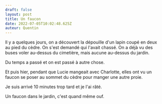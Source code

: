 ```yaml
---
draft: false
layout: post
title: Un faucon
date: 2022-07-05T10:02:48.625Z
auteur: Quentin
---
```

Il y a quelques jours, on a découvert la dépouille d'un lapin coupé en deux au pied du cèdre. On s'est demandé qui l'avait chassé. On a déjà vu des buses voler au-dessus du cimetière, mais aucune au-dessus du jardin.

Du temps a passé et on est passé à autre chose.

Et puis hier, pendant que Lucie mangeait avec Charlotte, elles ont vu un faucon se poser au sommet du cèdre pour manger une autre proie.

Je suis arrivé 10 minutes trop tard et je l'ai râté.

Un faucon dans le jardin, c'est quand même ouf.
